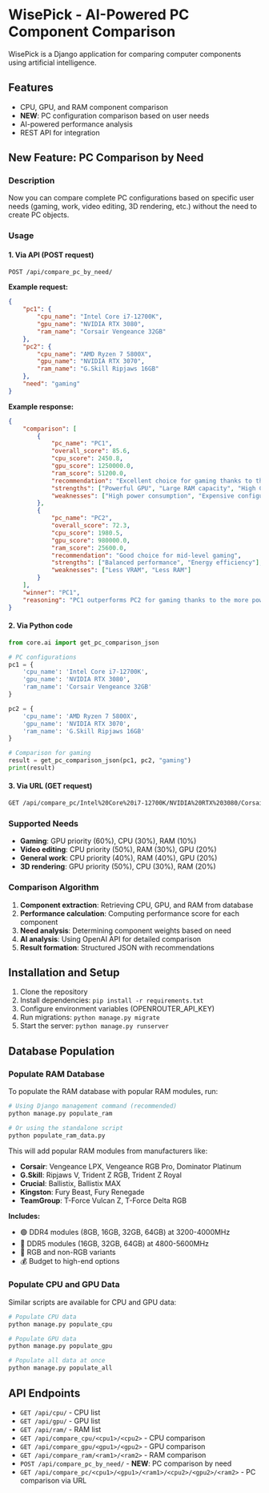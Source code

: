 # WisePick - AI-Powered PC Component Comparison

WisePick is a Django application for comparing computer components using artificial intelligence.

## Features

- CPU, GPU, and RAM component comparison
- **NEW**: PC configuration comparison based on user needs
- AI-powered performance analysis
- REST API for integration

## New Feature: PC Comparison by Need

### Description

Now you can compare complete PC configurations based on specific user needs (gaming, work, video editing, 3D rendering, etc.) without the need to create PC objects.

### Usage

#### 1. Via API (POST request)

```bash
POST /api/compare_pc_by_need/
```

**Example request:**
```json
{
    "pc1": {
        "cpu_name": "Intel Core i7-12700K",
        "gpu_name": "NVIDIA RTX 3080",
        "ram_name": "Corsair Vengeance 32GB"
    },
    "pc2": {
        "cpu_name": "AMD Ryzen 7 5800X",
        "gpu_name": "NVIDIA RTX 3070",
        "ram_name": "G.Skill Ripjaws 16GB"
    },
    "need": "gaming"
}
```

**Example response:**
```json
{
    "comparison": [
        {
            "pc_name": "PC1",
            "overall_score": 85.6,
            "cpu_score": 2450.8,
            "gpu_score": 1250000.0,
            "ram_score": 51200.0,
            "recommendation": "Excellent choice for gaming thanks to the powerful RTX 3080 GPU",
            "strengths": ["Powerful GPU", "Large RAM capacity", "High CPU performance"],
            "weaknesses": ["High power consumption", "Expensive configuration"]
        },
        {
            "pc_name": "PC2",
            "overall_score": 72.3,
            "cpu_score": 1980.5,
            "gpu_score": 980000.0,
            "ram_score": 25600.0,
            "recommendation": "Good choice for mid-level gaming",
            "strengths": ["Balanced performance", "Energy efficiency"],
            "weaknesses": ["Less VRAM", "Less RAM"]
        }
    ],
    "winner": "PC1",
    "reasoning": "PC1 outperforms PC2 for gaming thanks to the more powerful RTX 3080 GPU with larger VRAM and higher CPU performance"
}
```

#### 2. Via Python code

```python
from core.ai import get_pc_comparison_json

# PC configurations
pc1 = {
    'cpu_name': 'Intel Core i7-12700K',
    'gpu_name': 'NVIDIA RTX 3080',
    'ram_name': 'Corsair Vengeance 32GB'
}

pc2 = {
    'cpu_name': 'AMD Ryzen 7 5800X',
    'gpu_name': 'NVIDIA RTX 3070',
    'ram_name': 'G.Skill Ripjaws 16GB'
}

# Comparison for gaming
result = get_pc_comparison_json(pc1, pc2, "gaming")
print(result)
```

#### 3. Via URL (GET request)

```bash
GET /api/compare_pc/Intel%20Core%20i7-12700K/NVIDIA%20RTX%203080/Corsair%20Vengeance%2032GB/AMD%20Ryzen%207%205800X/NVIDIA%20RTX%203070/G.Skill%20Ripjaws%2016GB?need=gaming
```

### Supported Needs

- **Gaming**: GPU priority (60%), CPU (30%), RAM (10%)
- **Video editing**: CPU priority (50%), RAM (30%), GPU (20%)
- **General work**: CPU priority (40%), RAM (40%), GPU (20%)
- **3D rendering**: GPU priority (50%), CPU (30%), RAM (20%)

### Comparison Algorithm

1. **Component extraction**: Retrieving CPU, GPU, and RAM from database
2. **Performance calculation**: Computing performance score for each component
3. **Need analysis**: Determining component weights based on need
4. **AI analysis**: Using OpenAI API for detailed comparison
5. **Result formation**: Structured JSON with recommendations

## Installation and Setup

1. Clone the repository
2. Install dependencies: `pip install -r requirements.txt`
3. Configure environment variables (OPENROUTER_API_KEY)
4. Run migrations: `python manage.py migrate`
5. Start the server: `python manage.py runserver`

## Database Population

### Populate RAM Database

To populate the RAM database with popular RAM modules, run:

```bash
# Using Django management command (recommended)
python manage.py populate_ram

# Or using the standalone script
python populate_ram_data.py
```

This will add popular RAM modules from manufacturers like:
- **Corsair**: Vengeance LPX, Vengeance RGB Pro, Dominator Platinum
- **G.Skill**: Ripjaws V, Trident Z RGB, Trident Z Royal
- **Crucial**: Ballistix, Ballistix MAX
- **Kingston**: Fury Beast, Fury Renegade
- **TeamGroup**: T-Force Vulcan Z, T-Force Delta RGB

**Includes:**
- 🟢 DDR4 modules (8GB, 16GB, 32GB, 64GB) at 3200-4000MHz
- 🔵 DDR5 modules (16GB, 32GB, 64GB) at 4800-5600MHz
- 🎨 RGB and non-RGB variants
- 💰 Budget to high-end options

### Populate CPU and GPU Data

Similar scripts are available for CPU and GPU data:

```bash
# Populate CPU data
python manage.py populate_cpu

# Populate GPU data  
python manage.py populate_gpu

# Populate all data at once
python manage.py populate_all
```

## API Endpoints

- `GET /api/cpu/` - CPU list
- `GET /api/gpu/` - GPU list
- `GET /api/ram/` - RAM list
- `GET /api/compare_cpu/<cpu1>/<cpu2>` - CPU comparison
- `GET /api/compare_gpu/<gpu1>/<gpu2>` - GPU comparison
- `GET /api/compare_ram/<ram1>/<ram2>` - RAM comparison
- `POST /api/compare_pc_by_need/` - **NEW**: PC comparison by need
- `GET /api/compare_pc/<cpu1>/<gpu1>/<ram1>/<cpu2>/<gpu2>/<ram2>` - PC comparison via URL 